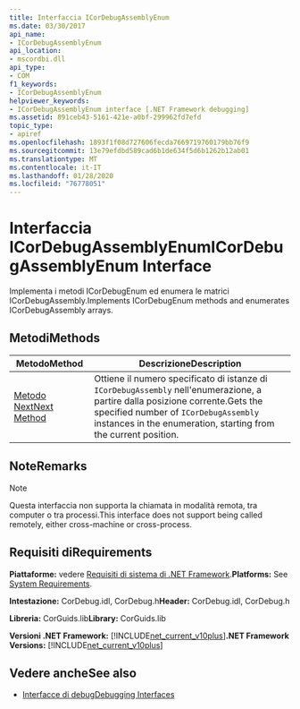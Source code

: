 ```yaml
---
title: Interfaccia ICorDebugAssemblyEnum
ms.date: 03/30/2017
api_name:
- ICorDebugAssemblyEnum
api_location:
- mscordbi.dll
api_type:
- COM
f1_keywords:
- ICorDebugAssemblyEnum
helpviewer_keywords:
- ICorDebugAssemblyEnum interface [.NET Framework debugging]
ms.assetid: 891ceb43-5161-421e-a0bf-299962fd7efd
topic_type:
- apiref
ms.openlocfilehash: 1893f1f08d727606fecda7669719760179bb76f9
ms.sourcegitcommit: 13e79efdbd589cad6b1de634f5d6b1262b12ab01
ms.translationtype: MT
ms.contentlocale: it-IT
ms.lasthandoff: 01/28/2020
ms.locfileid: "76778051"
---
```

# <a name="icordebugassemblyenum-interface"></a><span data-ttu-id="9d919-102">Interfaccia ICorDebugAssemblyEnum</span><span class="sxs-lookup"><span data-stu-id="9d919-102">ICorDebugAssemblyEnum Interface</span></span>

<span data-ttu-id="9d919-103">Implementa i metodi ICorDebugEnum ed enumera le matrici ICorDebugAssembly.</span><span class="sxs-lookup"><span data-stu-id="9d919-103">Implements ICorDebugEnum methods and enumerates ICorDebugAssembly arrays.</span></span>  
  
## <a name="methods"></a><span data-ttu-id="9d919-104">Metodi</span><span class="sxs-lookup"><span data-stu-id="9d919-104">Methods</span></span>  
  
|<span data-ttu-id="9d919-105">Metodo</span><span class="sxs-lookup"><span data-stu-id="9d919-105">Method</span></span>|<span data-ttu-id="9d919-106">Descrizione</span><span class="sxs-lookup"><span data-stu-id="9d919-106">Description</span></span>|  
|------------|-----------------|  
|[<span data-ttu-id="9d919-107">Metodo Next</span><span class="sxs-lookup"><span data-stu-id="9d919-107">Next Method</span></span>](icordebugassemblyenum-next-method.md)|<span data-ttu-id="9d919-108">Ottiene il numero specificato di istanze di `ICorDebugAssembly` nell'enumerazione, a partire dalla posizione corrente.</span><span class="sxs-lookup"><span data-stu-id="9d919-108">Gets the specified number of `ICorDebugAssembly` instances in the enumeration, starting from the current position.</span></span>|  
  
## <a name="remarks"></a><span data-ttu-id="9d919-109">Note</span><span class="sxs-lookup"><span data-stu-id="9d919-109">Remarks</span></span>  
  
> [!NOTE]
> <span data-ttu-id="9d919-110">Questa interfaccia non supporta la chiamata in modalità remota, tra computer o tra processi.</span><span class="sxs-lookup"><span data-stu-id="9d919-110">This interface does not support being called remotely, either cross-machine or cross-process.</span></span>  
  
## <a name="requirements"></a><span data-ttu-id="9d919-111">Requisiti di</span><span class="sxs-lookup"><span data-stu-id="9d919-111">Requirements</span></span>  
 <span data-ttu-id="9d919-112">**Piattaforme:** vedere [Requisiti di sistema di .NET Framework](../../../../docs/framework/get-started/system-requirements.md).</span><span class="sxs-lookup"><span data-stu-id="9d919-112">**Platforms:** See [System Requirements](../../../../docs/framework/get-started/system-requirements.md).</span></span>  
  
 <span data-ttu-id="9d919-113">**Intestazione:** CorDebug.idl, CorDebug.h</span><span class="sxs-lookup"><span data-stu-id="9d919-113">**Header:** CorDebug.idl, CorDebug.h</span></span>  
  
 <span data-ttu-id="9d919-114">**Libreria:** CorGuids.lib</span><span class="sxs-lookup"><span data-stu-id="9d919-114">**Library:** CorGuids.lib</span></span>  
  
 <span data-ttu-id="9d919-115">**Versioni .NET Framework:** [!INCLUDE[net_current_v10plus](../../../../includes/net-current-v10plus-md.md)]</span><span class="sxs-lookup"><span data-stu-id="9d919-115">**.NET Framework Versions:** [!INCLUDE[net_current_v10plus](../../../../includes/net-current-v10plus-md.md)]</span></span>  
  
## <a name="see-also"></a><span data-ttu-id="9d919-116">Vedere anche</span><span class="sxs-lookup"><span data-stu-id="9d919-116">See also</span></span>

- [<span data-ttu-id="9d919-117">Interfacce di debug</span><span class="sxs-lookup"><span data-stu-id="9d919-117">Debugging Interfaces</span></span>](debugging-interfaces.md)
